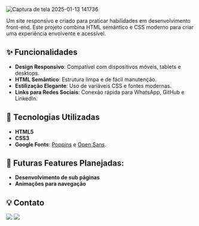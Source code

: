![Captura de tela 2025-01-13 141736](https://github.com/user-attachments/assets/cb36d35b-b23b-4552-9ae5-37d0d7c3c727)

Um site responsivo e criado para praticar habilidades em desenvolvimento front-end. Este projeto combina HTML semântico e CSS moderno para criar uma experiência envolvente e acessível.

## ✨ Funcionalidades

- **Design Responsivo**: Compatível com dispositivos móveis, tablets e desktops.
- **HTML Semântico**: Estrutura limpa e de fácil manutenção.
- **Estilização Elegante**: Uso de variáveis CSS e fontes modernas.
- **Links para Redes Sociais**: Conexão rápida para WhatsApp, GitHub e LinkedIn.

## 🔧 Tecnologias Utilizadas

- **HTML5**
- **CSS3**
- **Google Fonts**: [Poppins](https://fonts.google.com/specimen/Poppins) e [Open Sans](https://fonts.google.com/specimen/Open+Sans).

## 🔧 Futuras Features Planejadas:

- **Desenvolvimento de sub páginas**
- **Animações para navegação**

## 💡 Contato

<a href = "mailto:eamissiagia@gmail.com"><img loading="lazy" src="https://img.shields.io/badge/Gmail-D14836?style=for-the-badge&logo=gmail&logoColor=white" target="_blank"></a>
<a href="https://www.linkedin.com/in/everton-augusto-missiagia-391936162" target="_blank"><img loading="lazy" src="https://img.shields.io/badge/-LinkedIn-%230077B5?style=for-the-badge&logo=linkedin&logoColor=white" target="_blank"></a>   
